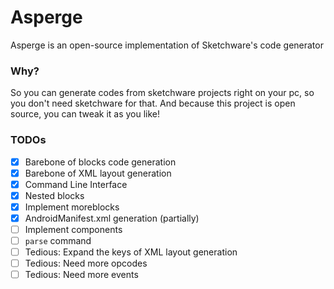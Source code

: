 # Asperge
Asperge is an open-source implementation of Sketchware's code generator

### Why?
So you can generate codes from sketchware projects right on your pc, so you don't need sketchware for that. And because this project is open source, you can tweak it as you like!

### TODOs
 - [x] Barebone of blocks code generation
 - [x] Barebone of XML layout generation
 - [x] Command Line Interface
 - [x] Nested blocks
 - [x] Implement moreblocks
 - [x] AndroidManifest.xml generation (partially)
 - [ ] Implement components
 - [ ] `parse` command
 - [ ] Tedious: Expand the keys of XML layout generation
 - [ ] Tedious: Need more opcodes
 - [ ] Tedious: Need more events
